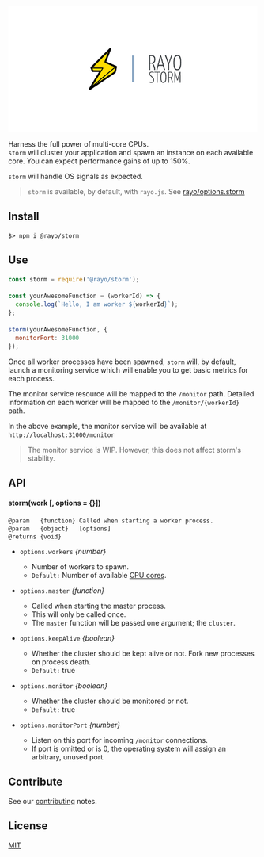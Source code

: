 <div align="center">
  <img src="https://raw.githubusercontent.com/GetRayo/Assets/master/Images/Cover_storm.png" alt="@rayo/storm" />
</div>

Harness the full power of multi-core CPUs.<br />
`storm` will cluster your application and spawn an instance on each available core. You can expect performance gains of up to 150%.

`storm` will handle OS signals as expected.

> `storm` is available, by default, with `rayo.js`. See [rayo/options.storm](https://github.com/GetRayo/rayo.js#rayooptions--)

## Install

```
$> npm i @rayo/storm
```


## Use

```js
const storm = require('@rayo/storm');

const yourAwesomeFunction = (workerId) => {
  console.log(`Hello, I am worker ${workerId}`);
};

storm(yourAwesomeFunction, {
  monitorPort: 31000
});
```

Once all worker processes have been spawned, `storm` will, by default, launch a monitoring service which will enable you to get basic metrics for each process.

The monitor service resource will be mapped to the `/monitor` path. Detailed information on each worker will be mapped to the `/monitor/{workerId}` path.

In the above example, the monitor service will be available at `http://localhost:31000/monitor`

> The monitor service is WIP. However, this does not affect storm's stability.

## API

#### storm(work [, options = {}])
```
@param   {function} Called when starting a worker process.
@param   {object}   [options]
@returns {void}
```

- `options.workers` _{number}_
  - Number of workers to spawn.
  - `Default:` Number of available [CPU cores](https://nodejs.org/api/os.html#os_os_cpus).

- `options.master` _{function}_
  - Called when starting the master process.
  - This will only be called once.
  - The `master` function will be passed one argument; the `cluster`.

- `options.keepAlive` _{boolean}_
  - Whether the cluster should be kept alive or not. Fork new processes on process death.
  - `Default:` true

- `options.monitor` _{boolean}_
  - Whether the cluster should be monitored or not.
  - `Default:` true

- `options.monitorPort` _{number}_
  - Listen on this port for incoming `/monitor` connections.
  - If port is omitted or is 0, the operating system will assign an arbitrary, unused port.


## Contribute

See our [contributing](https://github.com/GetRayo/rayo.js/blob/master/CONTRIBUTING.md) notes.


## License

[MIT](https://github.com/GetRayo/rayo.js/blob/master/LICENSE)
